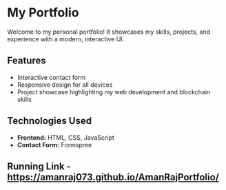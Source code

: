 ﻿# My Portfolio

Welcome to my personal portfolio! It showcases my skills, projects, and experience with a modern, interactive UI.

## Features
- Interactive contact form
- Responsive design for all devices
- Project showcase highlighting my web development and blockchain skills

## Technologies Used
- **Frontend:** HTML, CSS, JavaScript
- **Contact Form:** Formspree

## Running Link - https://amanraj073.github.io/AmanRajPortfolio/
